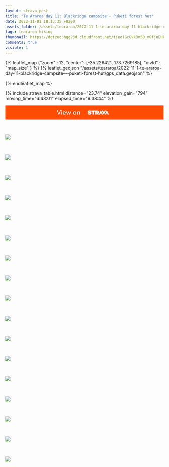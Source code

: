 ```yaml
---
layout: strava_post
title: "Te Araroa day 11: Blackridge campsite - Puketi forest hut"
date: 2022-11-01 18:13:35 +0200
assets_folder: /assets/teararoa/2022-11-1-te-araroa-day-11-blackridge-campsite---puketi-forest-hut
tags: teararoa hiking
thumbnail: https://dgtzuqphqg23d.cloudfront.net/tjeo1GcGvk3m5Q_mOfjuEHPHzP_5OU8gIAkALwloQL8-1024x768.jpg
comments: true
visible: 1
---
```



{% leaflet_map {"zoom" : 12,
                  "center": [-35.226421, 173.7269185],
                 "divId" : "map_size" } %}
    {% leaflet_geojson "/assets/teararoa/2022-11-1-te-araroa-day-11-blackridge-campsite---puketi-forest-hut/gps_data.geojson" %}

{% endleaflet_map %}





{% include strava_table.html distance="23.74" elevation_gain="794" moving_time="6:43:01" elapsed_time="9:38:44" %}

[![](/assets/strava.jpg)](https://www.strava.com/activities/8055802108)


<br />

![](https://dgtzuqphqg23d.cloudfront.net/tjeo1GcGvk3m5Q_mOfjuEHPHzP_5OU8gIAkALwloQL8-1024x768.jpg)


<br />

![](https://dgtzuqphqg23d.cloudfront.net/3jshs-2IC6DhNWqXzBUDkbrbiwBJpiwgfchJJl4YExI-1024x768.jpg)


<br />

![](https://dgtzuqphqg23d.cloudfront.net/re-c0M79_vt9Kmdatb0TmefZYvu3MJH2jONZeogGx4M-768x1024.jpg)


<br />

![](https://dgtzuqphqg23d.cloudfront.net/VFlUIz7VI_qMPB2_65vPwnm0BZiQUMUsYze2Xy5_vdM-768x1024.jpg)


<br />

![](https://dgtzuqphqg23d.cloudfront.net/VVv5QzjQD0stXM_XJQUYeWJxRvylQGQlRX4c015K_GI-1024x768.jpg)


<br />

![](https://dgtzuqphqg23d.cloudfront.net/eunz8wmMAAa2GDspZSMgeEU0enkCC8vSguyoM9ihwkE-768x1024.jpg)


<br />

![](https://dgtzuqphqg23d.cloudfront.net/QEk7VLrWrXJq_JFbqAuVw9a80io5GIK1_I8fhElKFAU-768x1024.jpg)


<br />

![](https://dgtzuqphqg23d.cloudfront.net/nUlW6B1UvweLTQhym9GfNWlf0b2QdXaWeV-5nZWS-lg-768x1024.jpg)


<br />

![](https://dgtzuqphqg23d.cloudfront.net/7RzvlM6nQbRIsjDZm44kltQxp4SjXYmHhbFQ_ivmoEI-768x1024.jpg)


<br />

![](https://dgtzuqphqg23d.cloudfront.net/i0SOBUmO9o5LcNbs0sab5Xl9zSOpFu2E8AE17qtAxoU-768x1024.jpg)


<br />

![](https://dgtzuqphqg23d.cloudfront.net/mY70riy3FzNpeI-cUqUl8hI8Q8Ku6FybMpQiPHuF17k-768x1024.jpg)


<br />

![](https://dgtzuqphqg23d.cloudfront.net/Y802fASBBYyuR4z2tgysfXemEzwgsm5IgA2Xci2hTwo-768x1024.jpg)


<br />

![](https://dgtzuqphqg23d.cloudfront.net/Cz9GCKY_ztuBxc-soJYOCUUEVw3XcHbLqiIq_jAMHNo-768x1024.jpg)


<br />

![](https://dgtzuqphqg23d.cloudfront.net/pax8j-7i7nN7h1-_Wklhd84LU3_b0WzTvaH7zRP7-Yc-768x1024.jpg)


<br />

![](https://dgtzuqphqg23d.cloudfront.net/-fGqzJoHdGQ2KfhSH70xK1cTq_dr-lrqOVtSMcR1GPo-768x1024.jpg)


<br />

![](https://dgtzuqphqg23d.cloudfront.net/znCJFBZm01yVWXfTtC7JyEYwW2dKd95BUqOTXR92_ag-1024x768.jpg)


<br />

![](https://dgtzuqphqg23d.cloudfront.net/XlTwnsevZAnSlOm9gerFZ2ZS7iNKTb-p1HZyWc_zVOU-1024x768.jpg)
